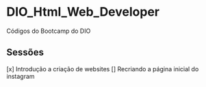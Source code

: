 # DIO_Html_Web_Developer
Códigos do Bootcamp do DIO

## Sessões
[x] Introdução a criação de websites
[] Recriando a página inicial do instagram
